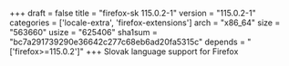 +++
draft = false
title = "firefox-sk 115.0.2-1"
version = "115.0.2-1"
categories = ['locale-extra', 'firefox-extensions']
arch = "x86_64"
size = "563660"
usize = "625406"
sha1sum = "bc7a291739290e36642c277c68eb6ad20fa5315c"
depends = "['firefox>=115.0.2']"
+++
Slovak language support for Firefox
